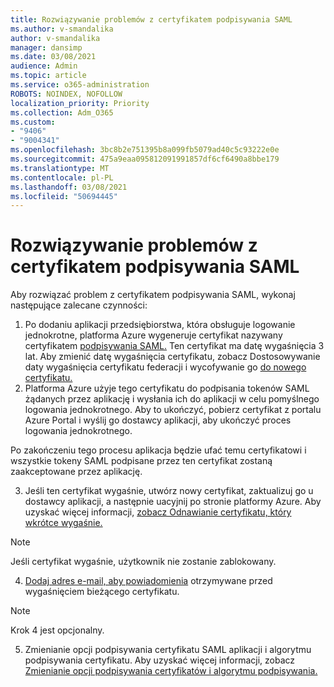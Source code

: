 ```yaml
---
title: Rozwiązywanie problemów z certyfikatem podpisywania SAML
ms.author: v-smandalika
author: v-smandalika
manager: dansimp
ms.date: 03/08/2021
audience: Admin
ms.topic: article
ms.service: o365-administration
ROBOTS: NOINDEX, NOFOLLOW
localization_priority: Priority
ms.collection: Adm_O365
ms.custom:
- "9406"
- "9004341"
ms.openlocfilehash: 3bc8b2e751395b8a099fb5079ad40c5c93222e0e
ms.sourcegitcommit: 475a9eaa095812091991857df6cf6490a8bbe179
ms.translationtype: MT
ms.contentlocale: pl-PL
ms.lasthandoff: 03/08/2021
ms.locfileid: "50694445"
---
```

# <a name="troubleshoot-saml-signing-certificate-issues"></a>Rozwiązywanie problemów z certyfikatem podpisywania SAML

Aby rozwiązać problem z certyfikatem podpisywania SAML, wykonaj następujące zalecane czynności:

1. Po dodaniu aplikacji przedsiębiorstwa, która obsługuje logowanie jednokrotne, platforma Azure wygeneruje certyfikat nazywany certyfikatem [podpisywania SAML.](https://docs.microsoft.com/azure/active-directory/manage-apps/manage-certificates-for-federated-single-sign-on#auto-generated-certificate-for-gallery-and-non-gallery-applications) Ten certyfikat ma datę wygaśnięcia 3 lat. Aby zmienić datę wygaśnięcia certyfikatu, zobacz Dostosowywanie daty wygaśnięcia certyfikatu federacji i wycofywanie go [do nowego certyfikatu.](https://docs.microsoft.com/azure/active-directory/manage-apps/manage-certificates-for-federated-single-sign-on#customize-the-expiration-date-for-your-federation-certificate-and-roll-it-over-to-a-new-certificate)
2. Platforma Azure użyje tego certyfikatu do podpisania tokenów SAML żądanych przez aplikację i wysłania ich do aplikacji w celu pomyślnego logowania jednokrotnego. Aby to ukończyć, pobierz certyfikat z portalu Azure Portal i wyślij go dostawcy aplikacji, aby ukończyć proces logowania jednokrotnego.

Po zakończeniu tego procesu aplikacja będzie ufać temu certyfikatowi i wszystkie tokeny SAML podpisane przez ten certyfikat zostaną zaakceptowane przez aplikację.

3. Jeśli ten certyfikat wygaśnie, utwórz nowy certyfikat, zaktualizuj go u dostawcy aplikacji, a następnie uacyjnij po stronie platformy Azure. Aby uzyskać więcej informacji, [zobacz Odnawianie certyfikatu, który wkrótce wygaśnie.](https://docs.microsoft.com/azure/active-directory/manage-apps/manage-certificates-for-federated-single-sign-on#renew-a-certificate-that-will-soon-expire)

> [!NOTE]
> Jeśli certyfikat wygaśnie, użytkownik nie zostanie zablokowany.

4. [Dodaj adres e-mail, aby powiadomienia](https://docs.microsoft.com/azure/active-directory/manage-apps/manage-certificates-for-federated-single-sign-on#add-email-notification-addresses-for-certificate-expiration) otrzymywane przed wygaśnięciem bieżącego certyfikatu.

> [!NOTE]
> Krok 4 jest opcjonalny.

5. Zmienianie opcji podpisywania certyfikatu SAML aplikacji i algorytmu podpisywania certyfikatu. Aby uzyskać więcej informacji, zobacz [Zmienianie opcji podpisywania certyfikatów i algorytmu podpisywania.](https://docs.microsoft.com/azure/active-directory/manage-apps/certificate-signing-options)

